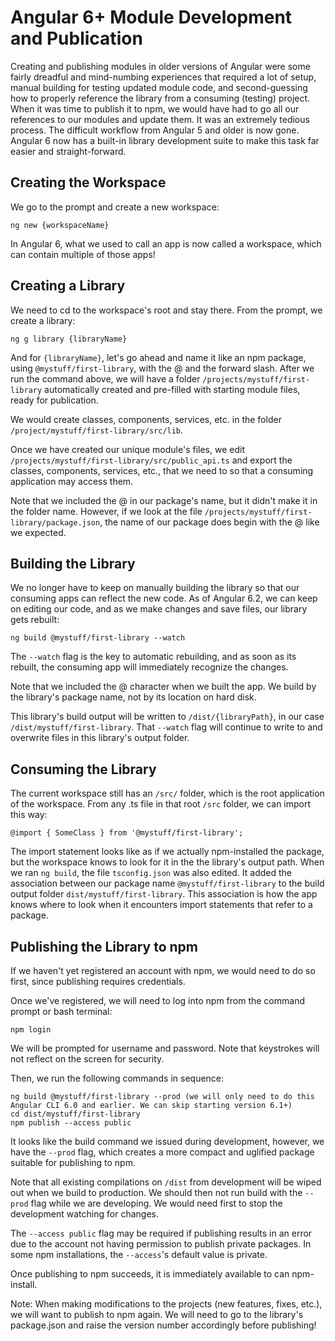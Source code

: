# Angular 6+ Module Development and Publication

Creating and publishing modules in older versions of Angular were some fairly dreadful and mind-numbing experiences that required a lot
of setup, manual building for testing updated module code, and second-guessing how to properly reference the library from a consuming
(testing) project. When it was time to publish it to npm, we would have had to go all our references to our modules and update them. It
was an extremely tedious process. The difficult workflow from Angular 5 and older is now gone. Angular 6 now has a built-in library
development suite to make this task far easier and straight-forward.

## Creating the Workspace

We go to the prompt and create a new workspace:

`ng new {workspaceName}`

In Angular 6, what we used to call an app is now called a workspace, which can contain multiple of those apps!

## Creating a Library

We need to cd to the workspace's root and stay there. From the prompt, we create a library:

`ng g library {libraryName}`

And for `{libraryName}`, let's go ahead and name it like an npm package, using `@mystuff/first-library`, with the @ and the forward
slash. After we run the command above, we will have a folder `/projects/mystuff/first-library` automatically created and pre-filled
with starting module files, ready for publication.

We would create classes, components, services, etc. in the folder `/project/mystuff/first-library/src/lib`.

Once we have created our unique module's files, we edit `/projects/mystuff/first-library/src/public_api.ts` and export the classes,
components, services, etc., that we need to so that a consuming application may access them.

Note that we included the @ in our package's name, but it didn't make it in the folder name. However, if we look at the file
`/projects/mystuff/first-library/package.json`, the name of our package does begin with the @ like we expected.

## Building the Library

We no longer have to keep on manually building the library so that our consuming apps can reflect the new code. As of Angular 6.2,
we can keep on editing our code, and as we make changes and save files, our library gets rebuilt:

`ng build @mystuff/first-library --watch`

The `--watch` flag is the key to automatic rebuilding, and as soon as its rebuilt, the consuming app will immediately recognize the
changes.

Note that we included the @ character when we built the app. We build by the library's package name, not by its location on hard disk.

This library's build output will be written to `/dist/{libraryPath}`, in our case `/dist/mystuff/first-library`. That `--watch`
flag will continue to write to and overwrite files in this library's output folder.

## Consuming the Library

The current workspace still has an `/src/` folder, which is the root application of the workspace. From any .ts file in that root `/src`
folder, we can import this way:

`@import { SomeClass } from '@mystuff/first-library';`

The import statement looks like as if we actually npm-installed the package, but the workspace knows to look for it in the the library's
output path. When we ran `ng build`, the file `tsconfig.json` was also edited. It added the association between our package name
`@mystuff/first-library` to the build output folder `dist/mystuff/first-library`. This association is how the app knows where to
look when it encounters import statements that refer to a package.

## Publishing the Library to npm

If we haven't yet registered an account with npm, we would need to do so first, since publishing requires credentials. 

Once we've registered, we will need to log into npm from the command prompt or bash terminal:

`npm login`

We will be prompted for username and password. Note that keystrokes will not reflect on the screen for security.

Then, we run the following commands in sequence:

```
ng build @mystuff/first-library --prod (we will only need to do this Angular CLI 6.0 and earlier. We can skip starting version 6.1+)
cd dist/mystuff/first-library
npm publish --access public
```

It looks like the build command we issued during development, however, we have the `--prod` flag, which creates a more compact and
uglified package suitable for publishing to npm. 

Note that all existing compilations on `/dist` from development will be wiped out when we build to production. We should then not
run build with the `--prod` flag while we are developing. We would need first to stop the development watching for changes.

The `--access public` flag may be required if publishing results in an error due to the account not having permission to publish private
packages. In some npm installations, the `--access`'s default value is private.

Once publishing to npm succeeds, it is immediately available to can npm-install.

Note: When making modifications to the projects (new features, fixes, etc.), we will want to publish to npm again. We will need to
go to the library's package.json and raise the version number accordingly before publishing!